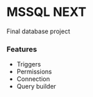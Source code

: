 # MSSQL NEXT
Final database project

### Features
- Triggers
- Permissions
- Connection
- Query builder
